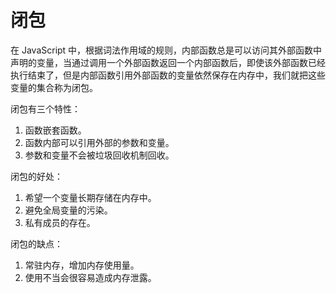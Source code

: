 # 闭包

在 JavaScript 中，根据词法作用域的规则，内部函数总是可以访问其外部函数中声明的变量，当通过调用一个外部函数返回一个内部函数后，即使该外部函数已经执行结束了，但是内部函数引用外部函数的变量依然保存在内存中，我们就把这些变量的集合称为闭包。

闭包有三个特性：

1. 函数嵌套函数。
2. 函数内部可以引用外部的参数和变量。
3. 参数和变量不会被垃圾回收机制回收。

闭包的好处：

1. 希望一个变量长期存储在内存中。
2. 避免全局变量的污染。
3. 私有成员的存在。

闭包的缺点：

1. 常驻内存，增加内存使用量。
2. 使用不当会很容易造成内存泄露。